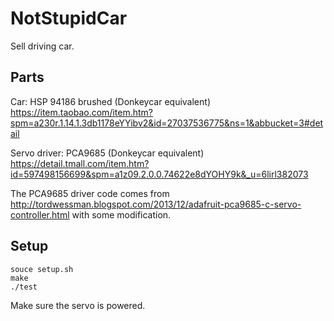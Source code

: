 # NotStupidCar
Sell driving car.

## Parts
Car: HSP 94186 brushed (Donkeycar equivalent) \
https://item.taobao.com/item.htm?spm=a230r.1.14.1.3db1178eYYibv2&id=27037536775&ns=1&abbucket=3#detail

Servo driver: PCA9685 (Donkeycar equivalent) \
https://detail.tmall.com/item.htm?id=597498156699&spm=a1z09.2.0.0.74622e8dYOHY9k&_u=6lirl382073

The PCA9685 driver code comes from http://tordwessman.blogspot.com/2013/12/adafruit-pca9685-c-servo-controller.html 
with some modification.

## Setup
```
souce setup.sh
make
./test 
```

Make sure the servo is powered. 
